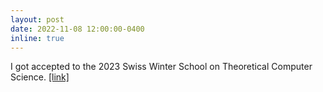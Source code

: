 ```yaml
---
layout: post
date: 2022-11-08 12:00:00-0400
inline: true
---
```


I got accepted to the 2023 Swiss Winter School on Theoretical Computer Science. <a href="https://theory.epfl.ch/WinterSchool2023/">[link]</a>
